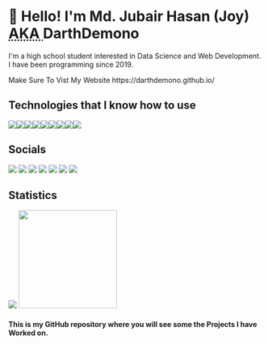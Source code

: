 # <h1>👋 Hello! I'm Md. Jubair Hasan (Joy) <abbr title="Also Known As">AKA </abbr> DarthDemono</h1>

<p>I'm a high school student interested in Data Science and Web Development. I have been programming since 2019.</p>

<p>Make Sure To Vist My Website https://darthdemono.github.io/</p>

## Technologies that I know how to use
<div style="display: flex;">
  <img src="https://img.shields.io/badge/-StackOverflow-001633?style=for-the-badge&logo=stackoverflow">
  <img src="https://img.shields.io/badge/-Python-001633?style=for-the-badge&logo=python">
  <img src="https://img.shields.io/badge/-JavaScript-001633?style=for-the-badge&logo=javascript">
  <img src="https://img.shields.io/badge/-HTML-001633?style=for-the-badge&logo=html5">
  <img src="https://img.shields.io/badge/-CSS-001633?style=for-the-badge&logo=css3">
  <img src="https://img.shields.io/badge/-Flask-001633?style=for-the-badge&logo=flask">
  <img src="https://img.shields.io/badge/-Git-001633?style=for-the-badge&logo=git">
  <img src="https://img.shields.io/badge/-Bash-001633?style=for-the-badge&logo=gnubash">
  <img src="https://img.shields.io/badge/-Windows-001633?style=for-the-badge&logo=Windows">
</div>

## Socials
<div class="socialmedia-btns">
  <a tabindex="0" rel="external author me contact about" hreflang="en" type="text/html" title="My Twitter" href="https://twitter.com/DarthDemono" class="url u-url"><img src="https://img.shields.io/badge/-Twitter-black?style=for-the-badge&logo=twitter"></a>
  <a tabindex="0" rel="external author me contact about" hreflang="en" type="text/html" title="My Instagram" href="https://instagram.com/darthdemono/" class="url u-url"><img src="https://img.shields.io/badge/-Instagram-black?style=for-the-badge&logo=Instagram"></a>
  <a tabindex="0" rel="external author me contact about" hreflang="en" type="text/html" title="My Facebook Profile" href="https://www.facebook.com/darthdemono/" class="url u-url"><img src="https://img.shields.io/badge/-Facebook-black?style=for-the-badge&logo=Facebook"></a>
  <a tabindex="0" rel="external author me contact about" hreflang="en" type="text/html" title="My Stackoverflow Profile" href="https://stackoverflow.com/users/13643722/darth-demono?tab=profile" class="url u-url stack fa-stack-overflow"><img src="https://img.shields.io/badge/-Stack%20Overflow-black?style=for-the-badge&logo=StackOverflow"></a>
  <a tabindex="0" rel="external author me contact about" hreflang="en-US" type="text/html" title="My Reddit" href="https://www.reddit.com/user/DarthDemono" class="url u-url"><img src="https://img.shields.io/badge/-Reddit-black?style=for-the-badge&logo=Reddit"></a>
  <a tabindex="0" rel="external author me contact about" hreflang="en" type="text/html" title="Promoted Discord Server" href="https://discord.gg/dBEPm5n4r6" class="url u-url"><img src="https://img.shields.io/badge/-Discord-black?style=for-the-badge&logo=discord"></a>
  <a tabindex="0" rel="external author me contact about" hreflang="en" type="text/html" title="My Email" href="mailto:darthdemono@gmail.com"><img src="https://img.shields.io/badge/-Email-black?style=for-the-badge&logo=gmail"></a>
</div>

## Statistics
<p style="flex: center;">
  <img src="https://github-readme-stats.vercel.app/api?username=darthdemono&show_icons=true&theme=react"/>
  <img src="https://github-readme-stats.vercel.app/api/top-langs/?username=darthdemono&layout=compact&card_width=250&langs_count=6&theme=react" height="195rem"  />
</p>

<h4>This is my GitHub repository where you will see some the Projects I have Worked on. </h4>

